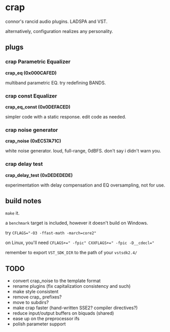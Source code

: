 # crap

connor's rancid audio plugins. LADSPA and VST.

alternatively, configuration realizes any personality.

## plugs

### crap Parametric Equalizer

__crap\_eq (0x000CAFED)__

multiband parametric EQ. try redefining BANDS.

### crap const Equalizer

__crap\_eq\_const (0x0DEFACED)__

simpler code with a static response.
edit code as needed.

### crap noise generator

__crap\_noise (0xEC57A71C)__

white noise generator. loud, full-range, 0dBFS. don't say i didn't warn you.

### crap delay test

__crap\_delay\_test (0xDEDEDEDE)__

experimentation with delay compensation and EQ oversampling, not for use.

## build notes

`make` it.

a `benchmark` target is included, however it doesn't build on Windows.

try `CFLAGS="-O3 -ffast-math -march=core2"`

on Linux, you'll need `CFLAGS+=" -fpic" CXXFLAGS+=" -fpic -D__cdecl="`

remember to export `VST_SDK_DIR` to the path of your `vstsdk2.4/`

## TODO

* convert crap\_noise to the template format
* rename plugins (fix capitalization consistency and such)
* make style consistent
* remove crap\_ prefixes?
* move to subdirs?
* make crap faster (hand-written SSE2? compiler directives?)
* reduce input/output buffers on biquads (shared)
* ease up on the preprocessor ifs
* polish parameter support


